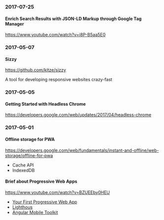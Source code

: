 ### 2017-07-25

#### Enrich Search Results with JSON-LD Markup through Google Tag Manager

https://www.youtube.com/watch?v=i8P-B5aa5E0


### 2017-05-07

#### Sizzy

https://github.com/kitze/sizzy

A tool for developing responsive websites crazy-fast


### 2017-05-05

#### Getting Started with Headless Chrome

https://developers.google.com/web/updates/2017/04/headless-chrome


### 2017-05-01

#### Offline storage for PWA

https://developers.google.com/web/fundamentals/instant-and-offline/web-storage/offline-for-pwa

* Cache API
* IndexedDB

#### Brief about Progressive Web Apps

https://www.youtube.com/watch?v=BZUEEby0HEU

* [Your First Progressive Web App](https://developers.google.com/web/fundamentals/getting-started/codelabs/your-first-pwapp/)
* [Lighthous](https://developers.google.com/web/tools/lighthouse/)
* [Angular Mobile Toolkit](https://github.com/angular/mobile-toolkit)
